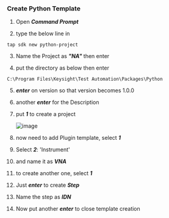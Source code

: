### Create Python Template

1. Open ***Command Prompt***

2. type the below line in
```
tap sdk new python-project
```

3. Name the Project as ***"NA"*** then enter

4. put the directory as below then enter
```
C:\Program Files\Keysight\Test Automation\Packages\Python
```

5. ***enter*** on version so that version becomes 1.0.0

6. another ***enter*** for the Description

8. put ***1*** to create a project

    ![image](https://user-images.githubusercontent.com/91975559/176608251-e390fb65-9c14-429b-8358-29d89d4a1059.png)

9. now need to add Plugin template, select ***1***

10. Select ***2***: 'Instrument'

11. and name it as ***VNA***

12. to create another one, select ***1***

13. Just ***enter*** to create ***Step***

14. Name the step as ***IDN***

15. Now put another ***enter*** to close template creation
